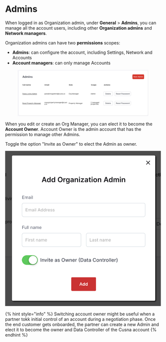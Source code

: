 # Admins

When logged in as Organization admin, under **General** > **Admins**, you can manage all the account users, including other **Organization admins** and **Network managers**.

Organization admins can have two **permissions** scopes:

* **Admins**: can configure the account, including Settings, Network and Accounts
* **Account managers**: can only manage Accounts

<figure><img src="../../.gitbook/assets/image (187).png" alt=""><figcaption></figcaption></figure>

When you edit or create an Org Manager, you can elect it to become the **Account Owner**. Account Owner is the admin account that has the permission to manage other Admins.&#x20;

Toggle the option "Invite as Owner" to elect the Admin as owner.

![](<../../.gitbook/assets/image (171).png>)



{% hint style="info" %}
Switching account owner might be useful when a partner tokk initial control of an account during a negotiation phase. Once the end customer gets onboarded, the partner can create a new Admin and elect it to become the owner and Data Controller of the Cusna account
{% endhint %}



